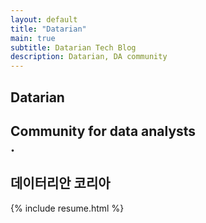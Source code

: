 ```yaml
---
layout: default
title: "Datarian"
main: true
subtitle: Datarian Tech Blog
description: Datarian, DA community
---
```

<div class="intro-animation">
<section class="explanation">
    <h1 class="intro">
    Datarian
    </h1>
    <h1 class="intro">Community for data analysts
        <div class="intro-link">
            <a class="transition" href= "https://datarian-kr.github.io/blog/" target="_blank">
            </a>
            <div class="underline-mask transition"></div>
            <div class="underline"></div>
        </div>.
    </h1>
    <h2 class="intro">데이터리안 코리아</h2>
</section>
</div>
{% include resume.html %}
